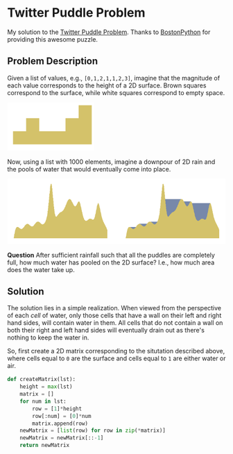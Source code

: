 # Twitter Puddle Problem
My solution to the [Twitter Puddle Problem](http://puzzles.bostonpython.com/puddle.html). Thanks to [BostonPython](http://puzzles.bostonpython.com/puddle.html) for providing this awesome puzzle.

Problem Description
----
Given a list of values, e.g., `[0,1,2,1,1,2,3]`, imagine that the magnitude of each value corresponds to the height of a 2D surface. Brown squares correspond to the surface, while white squares correspond to empty space.

![Small example with no puddle](/pngs/no_puddle.png?raw=true)

Now, using a list with 1000 elements, imagine a downpour of 2D rain and the pools of water that would eventually come into place.

![example with puddles](/pngs/side_by_side.png?raw=true)

**Question** After sufficient rainfall such that all the puddles are completely full, how much water has pooled on the 2D surface? I.e., how much area does the water take up.

Solution
----
The solution lies in a simple realization. When viewed from the perspective of each *cell* of water, only those cells that have a wall on their left and right hand sides, will contain water in them. All cells that do not contain a wall on both their right and left hand sides will eventually drain out as there's nothing to keep the water in.

So, first create a 2D matrix corresponding to the situtation described above, where cells equal to `0` are the surface and cells equal to `1` are either water or air.

```python
def createMatrix(lst):
    height = max(lst)
    matrix = []
    for num in lst:
        row = [1]*height
        row[:num] = [0]*num
        matrix.append(row)
    newMatrix = [list(row) for row in zip(*matrix)]
    newMatrix = newMatrix[::-1]
    return newMatrix
```

